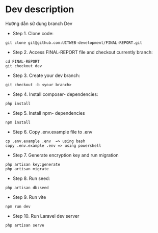 
# Dev description
Hướng dẫn sử dụng branch Dev

- Step 1. Clone code:
```
git clone git@github.com:UITWEB-development/FINAL-REPORT.git
```
- Step 2. Access FINAL-REPORT file and checkout currently branch:
```
cd FINAL-REPORT
git checkout dev
```
- Step 3. Create your dev branch:
```
git checkout -b <your branch>
```
- Step 4. Install composer- dependencies:
```
php install
```
- Step 5. Install npm- dependencies
```
npm install
```
- Step 6. Copy .env.example file to .env
```
cp .env.example .env  => using bash
copy .env.example .env => using powershell
```
- Step 7. Generate encryption key and run migration
```
php artisan key:generate
php artisan migrate
```
- Step 8. Run seed:
```
php artisan db:seed
```
- Step 9. Run vite 
```
npm run dev
```
- Step 10. Run Laravel dev server
```
php artisan serve
```


